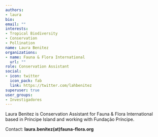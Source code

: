 ```yaml
---
authors:
- laura
bio: 
email: ""
interests:
- Tropical Biodiversity
- Conservation
- Pollination
name: Laura Benitez
organizations:
- name: Fauna & Flora International
  url: ""
role: Conservation Assistant
social:
- icon: twitter
  icon_pack: fab
  link: https://twitter.com/lahbenitez
superuser: true
user_groups:
- Investigadores
---
```


Laura Benitez is Conservation Assistant for Fauna & Flora International based in Príncipe Island and working with Fundação Príncipe. 

Contact: **laura.benitez(at)fauna-flora.org**